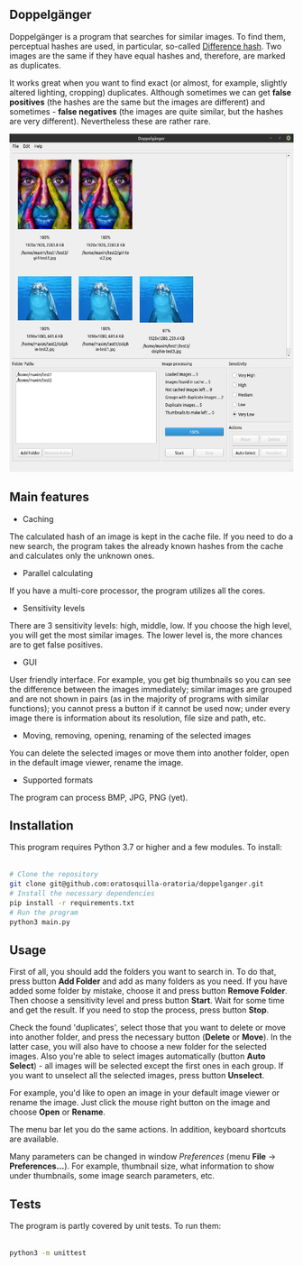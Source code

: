 ## Doppelgänger

Doppelgänger is a program that searches for similar images. To find them, perceptual hashes are used, in particular, so-called [Difference hash](https://www.hackerfactor.com/blog/index.php?/archives/529-Kind-of-Like-That.html). Two images are the same if they have equal hashes and, therefore, are marked as duplicates.

It works great when you want to find exact (or almost, for example, slightly altered lighting, cropping) duplicates. Although sometimes we can get **false positives** (the hashes are the same but the images are different) and sometimes - **false negatives** (the images are quite similar, but the hashes are very different). Nevertheless these are rather rare.

<p align="center">
  <img height="600" src="docs/resources/gui.png">
</p>

## Main features

- Caching

The calculated hash of an image is kept in the cache file. If you need to do a new search, the program takes the already known hashes from the cache and calculates only the unknown ones.

- Parallel calculating

If you have a multi-core processor, the program utilizes all the cores.

- Sensitivity levels

There are 3 sensitivity levels: high, middle, low. If you choose the high level, you will get the most similar images. The lower level is, the more chances are to get false positives.

- GUI

User friendly interface. For example, you get big thumbnails so you can see the difference between the images immediately; similar images are grouped and are not shown in pairs (as in the majority of programs with similar functions); you cannot press a button if it cannot be used now; under every image there is information about its resolution, file size and path, etc.

- Moving, removing, opening, renaming of the selected images

You can delete the selected images or move them into another folder, open in the default image viewer, rename the image.

- Supported formats

The program can process BMP, JPG, PNG (yet).

## Installation

This program requires Python 3.7 or higher and a few modules. To install:

```bash

# Clone the repository
git clone git@github.com:oratosquilla-oratoria/doppelganger.git
# Install the necessary dependencies
pip install -r requirements.txt
# Run the program
python3 main.py

```

## Usage

First of all, you should add the folders you want to search in. To do that, press button **Add Folder** and add as many folders as you need. If you have added some folder by mistake, choose it and press button **Remove Folder**. Then choose a sensitivity level and press button **Start**. Wait for some time and get the result. If you need to stop the process, press button **Stop**.

Check the found 'duplicates', select those that you want to delete or move into another folder, and press the necessary button (**Delete** or **Move**). In the latter case, you will also have to choose a new folder for the selected images. Also you're able to select images automatically (button **Auto Select**) - all images will be selected except the first ones in each group. If you want to unselect all the selected images, press button **Unselect**.

For example, you'd like to open an image in your default image viewer or rename the image. Just click the mouse right button on the image and choose **Open** or **Rename**.

The menu bar let you do the same actions. In addition, keyboard shortcuts are available.

Many parameters can be changed in window *Preferences* (menu **File** -> **Preferences...**). For example, thumbnail size, what information to show under thumbnails, some image search parameters, etc.

## Tests

The program is partly covered by unit tests. To run them:

```bash

python3 -m unittest

```
